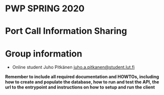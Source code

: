# PWP SPRING 2020
# Port Call Information Sharing
# Group information
* Online student Juho Pitkänen juho.a.pitkanen@student.lut.fi

__Remember to include all required documentation and HOWTOs, including how to create and populate the database, how to run and test the API, the url to the entrypoint and instructions on how to setup and run the client__



